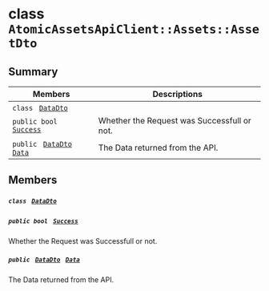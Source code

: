 # class `AtomicAssetsApiClient::Assets::AssetDto` 

## Summary

 Members                                | Descriptions                                
----------------------------------------|---------------------------------------------
`class ` [`DataDto`](AtomicAssetsApiClient--Assets--AssetDto--DataDto.md)        | 
`public bool ` [`Success`](#class_atomic_assets_api_client_1_1_assets_1_1_asset_dto_1a506fb037fbb6bfe8f254c021a2c3cfac) | Whether the Request was Successfull or not.
`public ` [`DataDto`](AtomicAssetsApiClient--Assets--AssetDto--DataDto.md)` ` [`Data`](#class_atomic_assets_api_client_1_1_assets_1_1_asset_dto_1a65c0779654774581967081cf3136bd84) | The Data returned from the API.

## Members

##### `class ` [`DataDto`](AtomicAssetsApiClient--Assets--AssetDto--DataDto.md) 

##### `public bool ` [`Success`](#class_atomic_assets_api_client_1_1_assets_1_1_asset_dto_1a506fb037fbb6bfe8f254c021a2c3cfac) 

Whether the Request was Successfull or not.

##### `public ` [`DataDto`](AtomicAssetsApiClient--Assets--AssetDto--DataDto.md)` ` [`Data`](#class_atomic_assets_api_client_1_1_assets_1_1_asset_dto_1a65c0779654774581967081cf3136bd84) 

The Data returned from the API.

